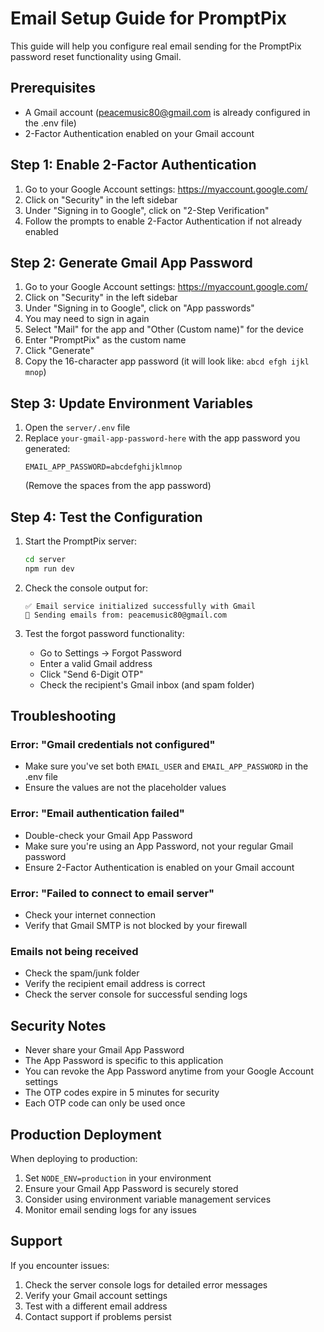 # Email Setup Guide for PromptPix

This guide will help you configure real email sending for the PromptPix password reset functionality using Gmail.

## Prerequisites

- A Gmail account (peacemusic80@gmail.com is already configured in the .env file)
- 2-Factor Authentication enabled on your Gmail account

## Step 1: Enable 2-Factor Authentication

1. Go to your Google Account settings: https://myaccount.google.com/
2. Click on "Security" in the left sidebar
3. Under "Signing in to Google", click on "2-Step Verification"
4. Follow the prompts to enable 2-Factor Authentication if not already enabled

## Step 2: Generate Gmail App Password

1. Go to your Google Account settings: https://myaccount.google.com/
2. Click on "Security" in the left sidebar
3. Under "Signing in to Google", click on "App passwords"
4. You may need to sign in again
5. Select "Mail" for the app and "Other (Custom name)" for the device
6. Enter "PromptPix" as the custom name
7. Click "Generate"
8. Copy the 16-character app password (it will look like: `abcd efgh ijkl mnop`)

## Step 3: Update Environment Variables

1. Open the `server/.env` file
2. Replace `your-gmail-app-password-here` with the app password you generated:
   ```
   EMAIL_APP_PASSWORD=abcdefghijklmnop
   ```
   (Remove the spaces from the app password)

## Step 4: Test the Configuration

1. Start the PromptPix server:
   ```bash
   cd server
   npm run dev
   ```

2. Check the console output for:
   ```
   ✅ Email service initialized successfully with Gmail
   📧 Sending emails from: peacemusic80@gmail.com
   ```

3. Test the forgot password functionality:
   - Go to Settings → Forgot Password
   - Enter a valid Gmail address
   - Click "Send 6-Digit OTP"
   - Check the recipient's Gmail inbox (and spam folder)

## Troubleshooting

### Error: "Gmail credentials not configured"
- Make sure you've set both `EMAIL_USER` and `EMAIL_APP_PASSWORD` in the .env file
- Ensure the values are not the placeholder values

### Error: "Email authentication failed"
- Double-check your Gmail App Password
- Make sure you're using an App Password, not your regular Gmail password
- Ensure 2-Factor Authentication is enabled on your Gmail account

### Error: "Failed to connect to email server"
- Check your internet connection
- Verify that Gmail SMTP is not blocked by your firewall

### Emails not being received
- Check the spam/junk folder
- Verify the recipient email address is correct
- Check the server console for successful sending logs

## Security Notes

- Never share your Gmail App Password
- The App Password is specific to this application
- You can revoke the App Password anytime from your Google Account settings
- The OTP codes expire in 5 minutes for security
- Each OTP code can only be used once

## Production Deployment

When deploying to production:
1. Set `NODE_ENV=production` in your environment
2. Ensure your Gmail App Password is securely stored
3. Consider using environment variable management services
4. Monitor email sending logs for any issues

## Support

If you encounter issues:
1. Check the server console logs for detailed error messages
2. Verify your Gmail account settings
3. Test with a different email address
4. Contact support if problems persist
